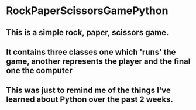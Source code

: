 # RockPaperScissorsGamePython
## This is a simple rock, paper, scissors game.
## It contains three classes one which 'runs' the game, another represents the player and the final one the computer
## This was just to remind me of the things I've learned about Python over the past 2 weeks. 